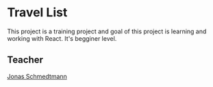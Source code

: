 # Travel List 
This project is a training project and goal of this project is learning and working with React.
It's begginer level. 

## Teacher
[Jonas Schmedtmann](https://github.com/jonasschmedtmann)

